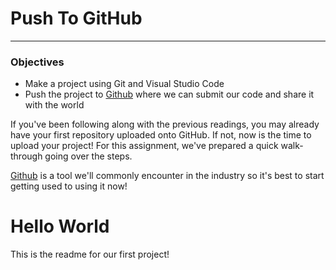 # Push To GitHub

---

### Objectives

- Make a project using Git and Visual Studio Code
- Push the project to [Github](https://github.com/join) where we can submit our code and share it with the world

If you've been following along with the previous readings, you may already have your first repository uploaded onto GitHub. If not, now is the time to upload your project! For this assignment, we've prepared a quick walk-through going over the steps.  

[Github](https://github.com/join) is a tool we'll commonly encounter in the industry so it's best to start getting used to using it now!



# Hello World

This is the readme for our first project!